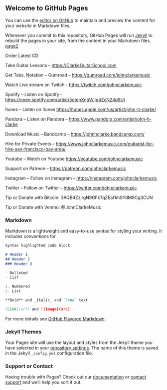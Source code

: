 ## Welcome to GitHub Pages

You can use the [editor on GitHub](https://github.com/johnclarkemusic/site/edit/gh-pages/index.md) to maintain and preview the content for your website in Markdown files.

Whenever you commit to this repository, GitHub Pages will run [Jekyll](https://jekyllrb.com/) to rebuild the pages in your site, from the content in your Markdown files.
[page2](/page1.md/)

Order Latest CD

Take Guitar Lessons – https://ClarkeGuitarSchool.com

Get Tabs, Notation – Gumroad – https://gumroad.com/johnclarkemusic

Watch Live stream on Twitch - https://twitch.com/johnclarkemusic

Spotify – Listen on Spotify - https://open.spotify.com/artist/5otepXqqWjip4ZcN24p9Uj

Itunes – Listen on Itunes https://itunes.apple.com/us/artist/john-h-clarke/

Pandora – Listen on Pandora – https://www.pandora.com/artist/john-h-clarke

Download Music – Bandcamp – https://johnhclarke.bandcamp.com/

Hire for Private Events – https://www.johnclarkemusic.com/guitarist-for-hire-san-francisco-bay-area/

Youtube – Watch on Youtube https://youtube.com/johnclarkemusic

Support on Patreon – https://patreon.com/johnclarkemusic

Instagram – Follow on Instagram – https://instagram.com/johnclarkemusic

Twitter – Follow on Twitter – https://twitter.com/johnclarkemusic

Tip or Donate with Bitcoin: 3AQB4ZzjrgN9GFkTqZEat1mSYdM9Cg3CUN

Tip or Donate with Venmo: @JohnClarkeMusic
### Markdown

Markdown is a lightweight and easy-to-use syntax for styling your writing. It includes conventions for

```markdown
Syntax highlighted code block

# Header 1
## Header 2
### Header 3

- Bulleted
- List

1. Numbered
2. List

**Bold** and _Italic_ and `Code` text

[Link](url) and ![Image](src)
```

For more details see [GitHub Flavored Markdown](https://guides.github.com/features/mastering-markdown/).

### Jekyll Themes

Your Pages site will use the layout and styles from the Jekyll theme you have selected in your [repository settings](https://github.com/johnclarkemusic/site/settings). The name of this theme is saved in the Jekyll `_config.yml` configuration file.

### Support or Contact

Having trouble with Pages? Check out our [documentation](https://docs.github.com/categories/github-pages-basics/) or [contact support](https://github.com/contact) and we’ll help you sort it out.
